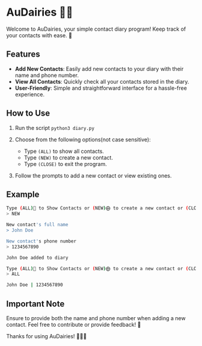 # AuDairies 📔📞

Welcome to AuDairies, your simple contact diary program! Keep track of your contacts with ease. 🚀

## Features

- **Add New Contacts**: Easily add new contacts to your diary with their name and phone number.
- **View All Contacts**: Quickly check all your contacts stored in the diary.
- **User-Friendly**: Simple and straightforward interface for a hassle-free experience.

## How to Use

1. Run the script  ```python3 diary.py```
2. Choose from the following options(not case sensitive):
    - Type `(ALL)` to show all contacts.
    - Type `(NEW)` to create a new contact.
    - Type `(CLOSE)` to exit the program.

3. Follow the prompts to add a new contact or view existing ones.

## Example

```bash
Type (ALL)📱 to Show Contacts or (NEW)⨁ to create a new contact or (CLOSE)🔚 to close the program
> NEW

New contact's full name
> John Doe

New contact's phone number
> 1234567890

John Doe added to diary

Type (ALL)📱 to Show Contacts or (NEW)⨁ to create a new contact or (CLOSE)🔚 to close the program
> ALL

John Doe | 1234567890

```

## Important Note
Ensure to provide both the name and phone number when adding a new contact.
Feel free to contribute or provide feedback! 🤝

Thanks for using AuDairies! 👋🏼🌚
